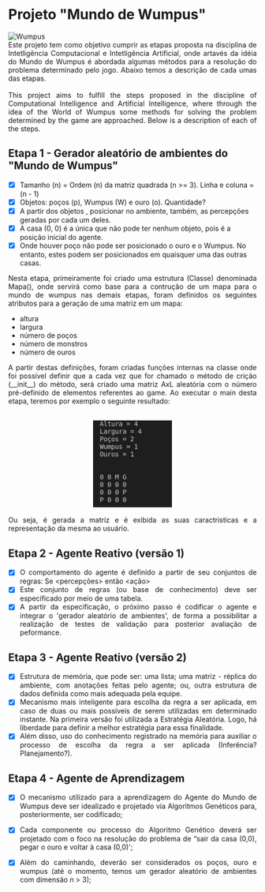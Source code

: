# Projeto "Mundo de Wumpus"

<img src="https://cdna.artstation.com/p/assets/images/images/059/177/696/large/elijah-kuzmichov-wumpus.jpg?1675808223" alt="Wumpus" width="900">


<div style="text-align: justify;">
Este projeto tem como objetivo cumprir as etapas proposta na disciplina de Intetligẽncia Computacional e Intetligência Artificial, onde artavés da idéia do Mundo de Wumpus é abordada algumas métodos para a resolução do problema determinado pelo jogo. Abaixo temos a descrição de cada umas das etapas.<br><br>
This project aims to fulfill the steps proposed in the discipline of Computational Intelligence and Artificial Intelligence, where through the idea of the World of Wumpus some methods for solving the problem determined by the game are approached. Below is a description of each of the steps.
</div>

## Etapa 1 - Gerador aleatório de ambientes do "Mundo de Wumpus"
- [x] Tamanho (n) = Ordem (n) da matriz quadrada (n >= 3). Linha e coluna = (n - 1)
- [x] Objetos: poços (p), Wumpus (W) e ouro (o). Quantidade? 
- [x] A partir dos objetos , posicionar no ambiente, também, as percepções geradas por cada um deles.
- [x] A casa (0, 0) é a única que não pode ter nenhum objeto, pois é a posição inicial do agente.
- [x] Onde houver poço não pode ser posicionado o ouro e o Wumpus. No entanto, estes podem ser posicionados 
em quaisquer uma das outras casas.

<div style="text-align: justify;">
Nesta etapa, primeiramente foi criado uma estrutura (Classe) denominada Mapa(), onde servirá como base para a contrução de um mapa para o mundo de wumpus nas demais etapas, foram definidos os seguintes atributos para a geração de uma matriz em um mapa:
</div>

* altura 
* largura 
* número de poços 
* número de monstros 
* número de ouros

<div style="text-align: justify;">
A partir destas definições, foram criadas funções internas na classe onde foi possível definir que a cada vez que for chamado o método de crição (__init__) do método, será criado uma matriz AxL aleatória com o número pré-definido de elementos referentes ao game. Ao executar o main desta etapa, teremos por exemplo o seguinte resultado:
<div>
<br>
<p align="center">
<img src="src/etapa_1/img/print_exemplo_2.jpg" alt="Exemplo para a etapa 1" width="160">
</p>

Ou seja, é gerada a matriz e é exibida as suas caractristicas e a representação da mesma ao usuário.



## Etapa 2 - Agente Reativo (versão 1)
- [x] O comportamento do agente é definido a partir de seu conjuntos de regras:
      Se <percepções> então <ação>
- [x] Este conjunto de regras (ou base de conhecimento) deve ser especificado por meio de uma tabela.
- [x] A partir da especificação, o próximo passo é codificar o agente e integrar o 'gerador aleatório de ambientes', de forma a possibilitar a realização de testes de validação para posterior avaliação de peformance.

## Etapa 3 - Agente Reativo (versão 2)
- [x] Estrutura de memória, que pode ser: uma lista; uma matriz - réplica do ambiente, com anotações feitas pelo agente; ou, outra estrutura de dados definida como mais adequada pela equipe.
- [x] Mecanismo mais inteligente para escolha da regra a ser aplicada, em caso de duas ou mais possíveis de serem utilizadas em determinado instante. Na primeira versão foi utilizada a Estratégia Aleatória. Logo, há liberdade para definir a melhor estratégia para essa finalidade.
- [x] Além disso, uso do conhecimento registrado na memória para auxiliar o processo de escolha da regra a ser aplicada (Inferência? Planejamento?).

## Etapa 4 - Agente de Aprendizagem
- [x] O mecanismo utilizado para a aprendizagem do Agente do Mundo de Wumpus deve ser idealizado e projetado via Algoritmos Genéticos para, posteriormente, ser codificado;
- [x] Cada componente ou processo do Algoritmo Genético deverá ser projetado com o foco na resolução do problema de “sair da casa (0,0), pegar o ouro e voltar à casa (0,0)';
- [x] Além do caminhando, deverão ser considerados os poços, ouro e wumpus (até o momento, temos um gerador aleatório de ambientes com dimensão n > 3);

